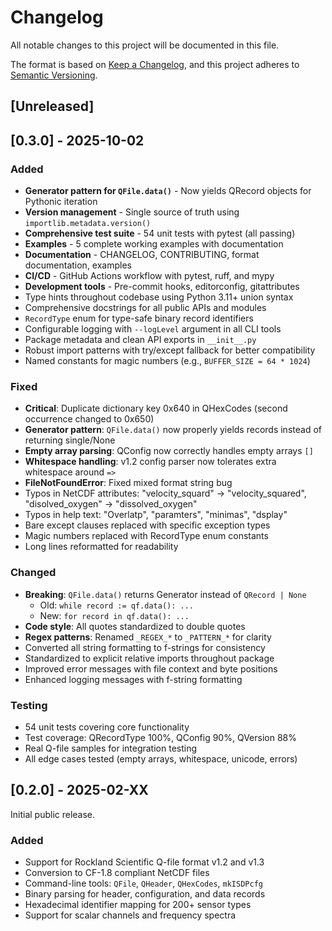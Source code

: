 # Changelog

All notable changes to this project will be documented in this file.

The format is based on [Keep a Changelog](https://keepachangelog.com/en/1.0.0/),
and this project adheres to [Semantic Versioning](https://semver.org/spec/v2.0.0.html).

## [Unreleased]

## [0.3.0] - 2025-10-02

### Added
- **Generator pattern for `QFile.data()`** - Now yields QRecord objects for Pythonic iteration
- **Version management** - Single source of truth using `importlib.metadata.version()`
- **Comprehensive test suite** - 54 unit tests with pytest (all passing)
- **Examples** - 5 complete working examples with documentation
- **Documentation** - CHANGELOG, CONTRIBUTING, format documentation, examples
- **CI/CD** - GitHub Actions workflow with pytest, ruff, and mypy
- **Development tools** - Pre-commit hooks, editorconfig, gitattributes
- Type hints throughout codebase using Python 3.11+ union syntax
- Comprehensive docstrings for all public APIs and modules
- `RecordType` enum for type-safe binary record identifiers
- Configurable logging with `--logLevel` argument in all CLI tools
- Package metadata and clean API exports in `__init__.py`
- Robust import patterns with try/except fallback for better compatibility
- Named constants for magic numbers (e.g., `BUFFER_SIZE = 64 * 1024`)

### Fixed
- **Critical**: Duplicate dictionary key 0x640 in QHexCodes (second occurrence changed to 0x650)
- **Generator pattern**: `QFile.data()` now properly yields records instead of returning single/None
- **Empty array parsing**: QConfig now correctly handles empty arrays `[]`
- **Whitespace handling**: v1.2 config parser now tolerates extra whitespace around `=>`
- **FileNotFoundError**: Fixed mixed format string bug
- Typos in NetCDF attributes: "velocity_squard" → "velocity_squared", "disolved_oxygen" → "dissolved_oxygen"
- Typos in help text: "Overlatp", "paramters", "minimas", "dsplay"
- Bare except clauses replaced with specific exception types
- Magic numbers replaced with RecordType enum constants
- Long lines reformatted for readability

### Changed
- **Breaking**: `QFile.data()` returns Generator instead of `QRecord | None`
  - Old: `while record := qf.data(): ...`
  - New: `for record in qf.data(): ...`
- **Code style**: All quotes standardized to double quotes
- **Regex patterns**: Renamed `_REGEX_*` to `_PATTERN_*` for clarity
- Converted all string formatting to f-strings for consistency
- Standardized to explicit relative imports throughout package
- Improved error messages with file context and byte positions
- Enhanced logging messages with f-string formatting

### Testing
- 54 unit tests covering core functionality
- Test coverage: QRecordType 100%, QConfig 90%, QVersion 88%
- Real Q-file samples for integration testing
- All edge cases tested (empty arrays, whitespace, unicode, errors)

## [0.2.0] - 2025-02-XX

Initial public release.

### Added
- Support for Rockland Scientific Q-file format v1.2 and v1.3
- Conversion to CF-1.8 compliant NetCDF files
- Command-line tools: `QFile`, `QHeader`, `QHexCodes`, `mkISDPcfg`
- Binary parsing for header, configuration, and data records
- Hexadecimal identifier mapping for 200+ sensor types
- Support for scalar channels and frequency spectra
